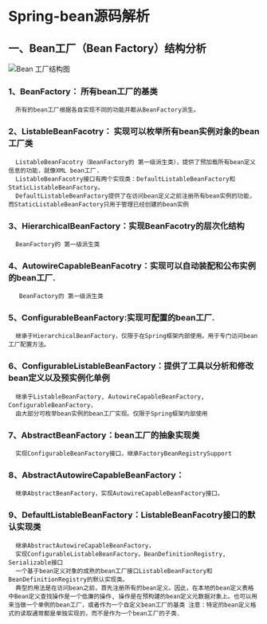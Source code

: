 # Spring-bean源码解析 #
## 一、Bean工厂（Bean Factory）结构分析 ##
![Bean 工厂结构图](https://i.imgur.com/TSTHfYe.jpg)

### 1、BeanFactory： 所有bean工厂的基类
      所有的bean工厂根据各自实现不同的功能并都从BeanFactory派生。
### 2、ListableBeanFacotry： 实现可以枚举所有bean实例对象的bean工厂类
      ListableBeanFacotry（BeanFactory的 第一级派生类），提供了预加载所有bean定义信息的功能，就像XML bean工厂.
      ListableBeanFacotry接口有两个实现类：DefaultListableBeanFactory和StaticListableBeanFactory。
      DefaultListableBeanFactory提供了在访问bean定义之前注册所有bean实例的功能，而StaticListableBeanFactory只用于管理已经创建的bean实例
  
### 3、HierarchicalBeanFactory：实现BeanFacotry的层次化结构
      BeanFactory的 第一级派生类     
### 4、AutowireCapableBeanFacotry：实现可以自动装配和公布实例的bean工厂.
       BeanFactory的 第一级派生类
### 5、ConfigurableBeanFactory:实现可配置的bean工厂.
      继承于HierarchicalBeanFactory，仅限于在Spring框架内部使用。用于专门访问bean工厂配置方法。
   
### 6、ConfigurableListableBeanFactory：提供了工具以分析和修改bean定义以及预实例化单例
      继承于ListableBeanFactory, AutowireCapableBeanFactory, ConfigurableBeanFactory，
      由大部分可枚举bean实例的bean工厂实现。仅限于Spring框架内部使用
### 7、AbstractBeanFactory：bean工厂的抽象实现类
      实现ConfigurableBeanFactory接口，继承FactoryBeanRegistrySupport
### 8、AbstractAutowireCapableBeanFactory：
      继承AbstractBeanFactory，实现AutowireCapableBeanFactory接口。
### 9、DefaultListableBeanFactory：ListableBeanFacotry接口的默认实现类
      继承AbstractAutowireCapableBeanFactory，
      实现ConfigurableListableBeanFactory，BeanDefinitionRegistry, Serializable接口
      一个基于bean定义对象的成熟的bean工厂接口ListableBeanFactory和BeanDefinitionRegistry的默认实现类。
	  典型的用法是在访问bean之前，首先注册所有的bean定义。因此，在本地的bean定义表格中Bean定义查找操作是一个低廉的操作, 操作是在预构建的bean定义元数据对象上。也可以用来当做一个单例的bean工厂，或者作为一个自定义bean工厂的基类 注意：特定的bean定义格式的读取通常都是单独实现的，而不是作为一个bean工厂的子类.